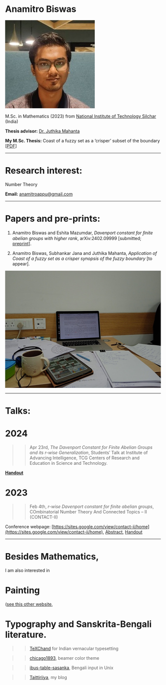 
# Anamitro Biswas

![picture](photograph-2.jpg)

M.Sc. in Mathematics (2023) from [National Institute of Technology Silchar](http://maths.nits.ac.in/) (India)

**Thesis advisor:** [Dr. Juthika Mahanta](http://maths.nits.ac.in/juthika/)

**My M.Sc. Thesis:** Coast of a fuzzy set as a ‘crisper’ subset of the boundary [[PDF](https://drive.google.com/file/d/11XLXPRux26j0HWW8DVZTV_RGlq4kWYZg/view?usp=drive_link)]
____________________
# Research interest:
Number Theory

**Email:** anamitroappu@gmail.com
____________________
# Papers and pre-prints:

1. Anamitro Biswas and Eshita Mazumdar, _Davenport constant for ﬁnite abelian groups with higher rank_, arXiv:2402.09999 [submitted; [preprint](https://arxiv.org/abs/2402.09999)].

2. Anamitro Biswas, Subhankar Jana and Juthika Mahanta, _Application of Coast of a fuzzy set as a crisper synopsis of the fuzzy boundary_ [to appear].

![papers](desk.jpg)
_____________________
# Talks:

# 2024

>> Apr 23rd, *The Davenport Constant for Finite Abelian Groups and its r-wise Generalization*, Students’ Talk at Institute of Advancing Intelligence, TCG Centers of Research and Education in Science and Technology.
>> 
[**Handout**](https://drive.google.com/drive/folders/1lSA4Ks96U_oxGnnNwPm0B6d2ISyrXYmf?usp=drive_link)


# 2023

>> Feb 4th, *r-wise Davenport constant for finite abelian groups*, COmbinatorial Number Theory And Connected Topics – II (CONTACT-II)

Conference webpage: [https://sites.google.com/view/contact-ii/home](https://sites.google.com/view/contact-ii/home), [Abstract](https://drive.google.com/file/d/1OtAvMfGG2xg6Gr6-2gKDHkJ6REjTZkg2/view), [Handout](https://drive.google.com/file/d/11k1bXrPQqw_AAf8s9JweYXBvNs6qcWL3/view?pli=1)
______________________
# Besides Mathematics,
I am also interested in

# Painting
([see this other website](https://sites.google.com/view/ani-paint),

# Typography and Sanskrita-Bengali literature.

>> [TeXChand](https://sites.google.com/view/texchand) for Indian vernacular typesetting

>> [chicago1893](https://github.com/anamitro/beamercolortheme-chicago1893), beamer color theme

>> [ibus-table-sasanka](https://sites.google.com/view/sasankadeva), Bengali input in Unix

>> [Taittiriiya](https://taittiriiya.blogspot.com/), my blog

